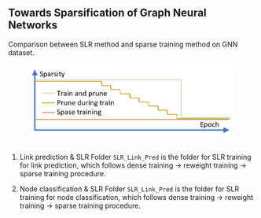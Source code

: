 ## Towards Sparsification of Graph Neural Networks

Comparison between SLR method and sparse training method on GNN dataset. 
<p align="center">
  <img src="imgs/sparsity.png" width="420">
  <br />
  <br />
  </p>
 
1. Link prediction & SLR
Folder `SLR_Link_Pred` is the folder for SLR training for link prediction, which follows dense training -> reweight training -> sparse training procedure. 

2. Node classification & SLR
Folder `SLR_Link_Pred` is the folder for SLR training for node classification, which follows dense training -> reweight training -> sparse training procedure. 
